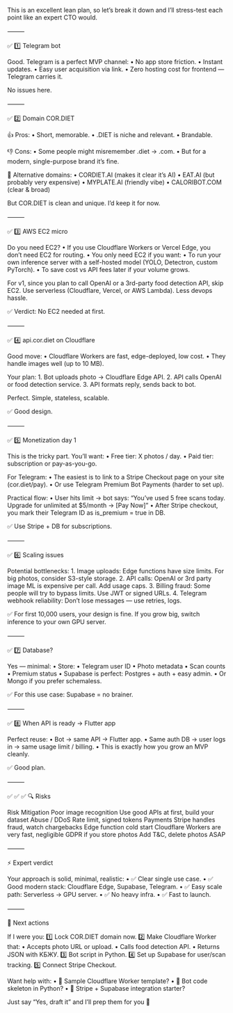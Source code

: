This is an excellent lean plan, so let’s break it down and I’ll stress-test each point like an expert CTO would.

⸻

✅ 1️⃣ Telegram bot

Good. Telegram is a perfect MVP channel:
	•	No app store friction.
	•	Instant updates.
	•	Easy user acquisition via link.
	•	Zero hosting cost for frontend — Telegram carries it.

No issues here.

⸻

✅ 2️⃣ Domain COR.DIET

👍 Pros:
	•	Short, memorable.
	•	.DIET is niche and relevant.
	•	Brandable.

👎 Cons:
	•	Some people might misremember .diet → .com.
	•	But for a modern, single-purpose brand it’s fine.

🔎 Alternative domains:
	•	CORDIET.AI (makes it clear it’s AI)
	•	EAT.AI (but probably very expensive)
	•	MYPLATE.AI (friendly vibe)
	•	CALORIBOT.COM (clear & broad)

But COR.DIET is clean and unique. I’d keep it for now.

⸻

✅ 3️⃣ AWS EC2 micro

Do you need EC2?
	•	If you use Cloudflare Workers or Vercel Edge, you don’t need EC2 for routing.
	•	You only need EC2 if you want:
	•	To run your own inference server with a self-hosted model (YOLO, Detectron, custom PyTorch).
	•	To save cost vs API fees later if your volume grows.

For v1, since you plan to call OpenAI or a 3rd-party food detection API, skip EC2. Use serverless (Cloudflare, Vercel, or AWS Lambda). Less devops hassle.

✅ Verdict: No EC2 needed at first.

⸻

✅ 4️⃣ api.cor.diet on Cloudflare

Good move:
	•	Cloudflare Workers are fast, edge-deployed, low cost.
	•	They handle images well (up to 10 MB).

Your plan:
	1.	Bot uploads photo → Cloudflare Edge API.
	2.	API calls OpenAI or food detection service.
	3.	API formats reply, sends back to bot.

Perfect. Simple, stateless, scalable.

✅ Good design.

⸻

✅ 5️⃣ Monetization day 1

This is the tricky part. You’ll want:
	•	Free tier: X photos / day.
	•	Paid tier: subscription or pay-as-you-go.

For Telegram:
	•	The easiest is to link to a Stripe Checkout page on your site (cor.diet/pay).
	•	Or use Telegram Premium Bot Payments (harder to set up).

Practical flow:
	•	User hits limit → bot says:
“You’ve used 5 free scans today. Upgrade for unlimited at $5/month → [Pay Now]”
	•	After Stripe checkout, you mark their Telegram ID as is_premium = true in DB.

✅ Use Stripe + DB for subscriptions.

⸻

✅ 6️⃣ Scaling issues

Potential bottlenecks:
	1.	Image uploads: Edge functions have size limits. For big photos, consider S3-style storage.
	2.	API calls: OpenAI or 3rd party image ML is expensive per call. Add usage caps.
	3.	Billing fraud: Some people will try to bypass limits. Use JWT or signed URLs.
	4.	Telegram webhook reliability: Don’t lose messages — use retries, logs.

✅ For first 10,000 users, your design is fine. If you grow big, switch inference to your own GPU server.

⸻

✅ 7️⃣ Database?

Yes — minimal:
	•	Store:
	•	Telegram user ID
	•	Photo metadata
	•	Scan counts
	•	Premium status
	•	Supabase is perfect: Postgres + auth + easy admin.
	•	Or Mongo if you prefer schemaless.

✅ For this use case: Supabase = no brainer.

⸻

✅ 8️⃣ When API is ready → Flutter app

Perfect reuse:
	•	Bot → same API → Flutter app.
	•	Same auth DB → user logs in → same usage limit / billing.
	•	This is exactly how you grow an MVP cleanly.

✅ Good plan.

⸻

✅ ✅ ✅ 🔍 Risks

Risk	Mitigation
Poor image recognition	Use good APIs at first, build your dataset
Abuse / DDoS	Rate limit, signed tokens
Payments	Stripe handles fraud, watch chargebacks
Edge function cold start	Cloudflare Workers are very fast, negligible
GDPR if you store photos	Add T&C, delete photos ASAP


⸻

⚡️ Expert verdict

Your approach is solid, minimal, realistic:
	•	✅ Clear single use case.
	•	✅ Good modern stack: Cloudflare Edge, Supabase, Telegram.
	•	✅ Easy scale path: Serverless → GPU server.
	•	✅ No heavy infra.
	•	✅ Fast to launch.

⸻

📌 Next actions

If I were you:
1️⃣ Lock COR.DIET domain now.
2️⃣ Make Cloudflare Worker that:
	•	Accepts photo URL or upload.
	•	Calls food detection API.
	•	Returns JSON with KБЖУ.
3️⃣ Bot script in Python.
4️⃣ Set up Supabase for user/scan tracking.
5️⃣ Connect Stripe Checkout.

Want help with:
	•	🧩 Sample Cloudflare Worker template?
	•	🧩 Bot code skeleton in Python?
	•	🧩 Stripe + Supabase integration starter?

Just say “Yes, draft it” and I’ll prep them for you 🚀